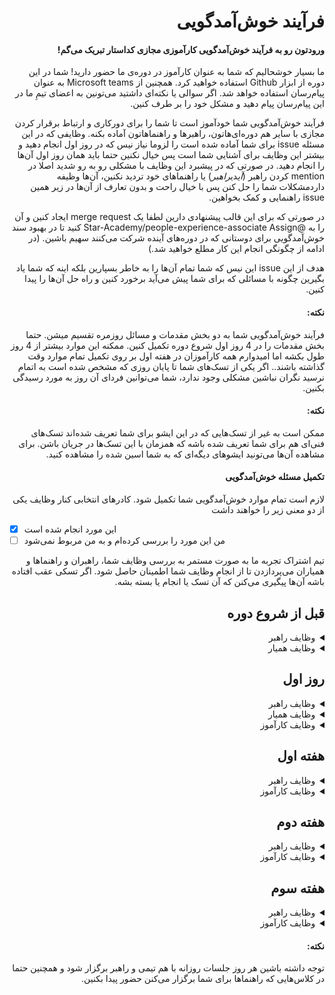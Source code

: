 <div dir="rtl" align='right'>
  
# فرآیند خوش‌آمدگویی

#### ورودتون رو به فرآیند خوش‌آمدگویی کارآموزی مجازی کداستار تبریک می‌گم!

ما بسیار خوشحالیم که شما به عنوان کارآموز در دوره‌ی ما حضور دارید!
شما در این دوره از ابزار Github استفاده خواهید کرد.
همچنین از Microsoft teams به عنوان پیام‌رسان استفاده خواهد شد.
اگر سوالی یا نکته‌ای داشتید می‌تونین به اعضای تیمِ ما در این پیام‌رسان پیام دهید و مشکل خود را بر طرف کنین.

فرآیند خوش‌آمدگویی شما خودآموز است تا شما را برای دورکاری و ارتباط برقرار کردن مجازی با سایر هم دوره‌ای‌هاتون، راهبرها و راهنماهاتون آماده بکنه.
وظایفی که در این مسئله
issue
برای شما آماده شده است را لزوما نیاز نیس که در روز اول انجام دهید و بیشتر این وظایف برای آشنایی شما است پس خیال نکنین حتما باید همان روز اول آن‌ها را انجام دهید.
در صورتی که در پیشبرد این وظایف با مشکلی رو به رو شدید اصلا در
mention
کردن راهبر (*آی*دی*راهبر*) یا راهنماهای خود تردید نکنین، آن‌ها وظیفه داردمشکلات شما را حل کنن پس با خیال راحت و بدون تعارف از آن‌ها در زیر همین
issue
راهنمایی و کمک بخواهین.

در صورتی که برای این قالب پیشنهادی دارین لطفا یک
merge request
ایجاد کنین و آن را به
@Star-Academy/people-experience-associate
Assign
کنید تا در بهبود سند خوش‌آمدگویی برای دوستانی که در دوره‌های آینده شرکت می‌کنند سهیم باشین.
(در ادامه از چگونگی انجام این کار مطلع خواهید شد.)

هدف از این
issue
این نیس که شما تمام آن‌ها را به خاطر بسپارین بلکه اینه که شما یاد بگیرین چگونه با مسائلی که برای شما پیش می‌آید برخورد کنین و راه حل آن‌ها را پیدا کنین.

#### نکته:

فرآیند خوش‌آمدگویی شما به دو بخش مقدمات و مسائل روزمره تقسیم میشن.
حتما بخش مقدمات را در 4 روز اول شروع دوره تکمیل کنین.
ممکنه این موارد بیشتر از 4 روز طول بکشه اما امیدوارم همه کارآموزان در هفته اول بر روی تکمیل تمام موارد وقت گذاشته باشند..
اگر یکی از تسک‌های شما تا پایان روزی که مشخص شده است به اتمام نرسید نگران نباشین مشکلی وجود ندارد، شما می‌توانین فردای آن روز به مورد رسیدگی بکنین.

#### نکته:

ممکن است به غیر از تسک‌هایی که در این ایشو برای شما تعریف شده‌اند تسک‌های فنی‌ای هم برای شما تعریف شده باشه که همزمان با این تسک‌ها در جریان باشن. برای مشاهده آن‌ها می‌تونید ایشو‌های دیگه‌ای که به شما اسین شده را مشاهده کنید.

#### تکمیل مسئله خوش‌آمدگویی

لازم است تمام موارد خوش‌آمدگویی شما تکمیل شود.
کادرهای انتخابی کنار وظایف یکی از دو معنی زیر را خواهند داشت

<div  dir="ltr" align='left'>
  
- [x] این مورد انجام شده است
- [ ] من این مورد را بررسی کرده‌ام و به من مربوط نمی‌شود
</div>

تیم اشتراک تجربه ما به صورت مستمر به بررسی وظایف شما، راهبران و راهنماها و همیاران می‌پردازدن تا از انجام وظایف شما اطمینان حاصل شود.
اگر تسکی عقب افتاده باشه آن‌ها پیگیری می‌کنن که آن تسک یا انجام یا بسته بشه.

## قبل از شروع دوره

<details>
  <summary>وظایف راهبر</summary>
  
  <div  dir="ltr" align='left'>
  
  1. [ ] قبل از شروع دوره حتما با کارآموز گرامی ارتباط برقرار و او را به جشن افتتاحیه دوره دعوت کن. در پیام ارسالی خود را معرفی کرده و ورود وی را به دوره تبریک بگو.
  2. [ ] <span  dir="rtl" align='right'> از کارآموز یک ایمیل جهت دعوت وی به تیم Microsoft teams دریافت و برایش دعوت نامه ارسال کن. </span>
  3. [ ] سه فاز اولیه و فرآیند خوش‌آمدگویی را به صورت ایشو و به نام آن کارآموز تعریف کن ولی آن‌ها را اساین نکن.
  4. [ ] یکی از راهنماها را به عنوان همیار کارآموز انتخاب کن و میان کارآموز و همیار یک لینک شکل بده.
     </div>
</details>

<details>
  <summary>وظایف همیار</summary>
  
  <div  dir="ltr" align='left'>
  
  1. [ ] به کارآموز پیام بده و خودت رو معرفی کن
  2. [ ] <span  dir="rtl" align='right'> اگر در اتصال به Microsoft Team کارآموز مشکلی دارد مشکلش را حل کن. </span>
  3. [ ] اگر کارآموز در مورد دوره یا تیم سوالی دارد به طور خلاصه جواب بده و بگو در جلسه افتتاحیه به طور مفصل بیان می‌شود.
     </div>
</details>

## روز اول

<details>
  <summary>وظایف راهبر</summary>
  
  <div  dir="ltr" align='left'>
  
  1. [ ] ساعت 10 در جشن افتتاحیه شرکت کن.
  2. [ ] هم گروهی‌ هر کارآموز را مشخص کن و در جشن اعلام کن.
  3. [ ] زمان جلسه روزانه رو با کارآموز ست بکن
     </div>
</details>

<details>
  <summary>وظایف همیار</summary>
  
  <div  dir="ltr" align='left'>
  
  1. [ ] کارآموز رو به گیت‌هاب اضافه کن و اگه توضیح اضافی در این مورد خواست بهش بده.
     </div>
</details>

<details>
  <summary>وظایف کارآموز</summary>
  
  <div  dir="ltr" align='left'>
  
  1. [ ] ساعت 10 در جشن افتتاحیه شرکت کن.
  2. [ ] به هم تیمی خود پیام بده و با هم ارتباط برقرار کنید.
  3. [ ] از همیارت پیگیری کن که به گیت‌هاب اضاف‌ات بکنه.
  4. [ ] <span  dir="rtl" align='right'> به ریپو codestar-intern-issues برو و در اونجا تسک فرآیند خوش‌آمدگویی خودت رو پیدا کن و به خود اسین کن. </span>
  5. [ ] با هم راهبرت یک زمان برای جلسه گزارش روزانه ست بکن که هر روز با هم تیمی‌ات با راهبر جلسه داشته باشین. پیشنهاد می‌شه این زمان بعد از ظهر و در انتهای زمان روزانه باشه.
  6. [ ] <span  dir="rtl" align='right'> زمانی که تمام کارهایی که باید در روز اول انجام می‌دادی را انجام دادی لیبل "Day 1- Complete Label" رو به ایشوت متصل کن. </span>
     </div>
</details>

## هفته اول

<details>
  <summary>وظایف راهبر</summary>
  
  <div  dir="ltr" align='left'>
  
  1. [ ] هر روز جلسه روزانه را برگزار و روند رشد کارآموزها رو پیگیری کن
     </div>
</details>

<details>
  <summary>وظایف کارآموز</summary>
  
  <div  dir="ltr" align='left'>
  
  1. [ ] هر روز با هم تیمی خود یک جلسه روزانه برگزار کرده و برای آن روز خود برنامه بریزین.
  2. [ ] عصرها به جلسه با راهبر خود برو و گزارشی از مشکلات یا اتفاقات روزانه به او بده.
  3. [ ] <span  dir="rtl" align='right'> با سه نفر از اعضای بقیه تیم ها جلسه Coffe Gap مشخص کن و سعی کن بیشتر با بقیه بچه‌ها در این جلسات آشنا بشی. مدت زمان پیشنهادی برای این جلسات نیم ساعت است. </span>
  4. [ ] <span  dir="rtl" align='right'> زمانی که تمام کارهایی که باید در هفته اول انجام می‌دادی را انجام دادی لیبل "week 1- Complete Label" رو به ایشوت متصل کن. </span>
     </div>
</details>


## هفته دوم

<details>
  <summary>وظایف راهبر</summary>
  
  <div  dir="ltr" align='left'>
  
  1. [ ] یک جلسه یک به یک با کارآموز مشخص کن و در مورد موارد مختلف جهت آشنایی بیشتر گفت و گو کنید.
     </div>
</details>

<details>
  <summary>وظایف کارآموز</summary>
  
  <div  dir="ltr" align='left'>
  
  1. [ ] به جلسه یک به یک با راهبر برو.
  2. [ ] <span  dir="rtl" align='right'>زمانی که تمام کارهایی که باید در هفته دوم انجام می‌دادی را انجام دادی لیبل "week 2- Complete Label" رو به ایشوت متصل کن. </span>
     </div>
</details>

## هفته سوم

<details>
  <summary>وظایف راهبر</summary>
  
  <div  dir="ltr" align='left'>
  
  1. [ ] <span  dir="rtl" align='right'> یک جلسه [AMA](https://about.gitlab.com/company/culture/all-remote/informal-communication/#ama-ask-me-anything) میان 4 نفر از بچه‌ها و یکی از مدیران ستاره مشخص کن و به اطلاع کارآموز برسون</spam>
     </div>
</details>

<details>
  <summary>وظایف کارآموز</summary>
  
  <div  dir="ltr" align='left'>
  
  1. [ ] <span  dir="rtl" align='right'> در جلسه [AMA](https://about.gitlab.com/company/culture/all-remote/informal-communication/#ama-ask-me-anything) شرکت کن و هر چیزی که در مورد تیم ستاره، گذشته‌اش، حالش و آینده‌اش دوست داری بپرس. </span>
  2. [ ] <span  dir="rtl" align='right'> زمانی که تمام کارهایی که باید در هفته سوم انجام می‌دادی را انجام دادی لیبل "week 3- Complete Label" رو به ایشوت متصل کن. </span>
     </div>
</details>

#### نکته:
توجه داشته باشین هر روز جلسات روزانه با هم تیمی و راهبر برگزار شود و همچنین حتما در کلاس‌هایی که راهنماها برای شما برگزار می‌کنن حضور پیدا بکنین.

</div>